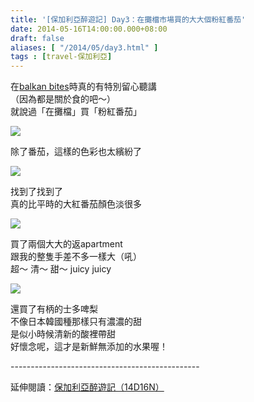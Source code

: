 ```yaml
---
title: '[保加利亞醉遊記] Day3：在攤檔市場買的大大個粉紅番茄'
date: 2014-05-16T14:00:00.000+08:00
draft: false
aliases: [ "/2014/05/day3.html" ]
tags : [travel-保加利亞]
---
```


在[balkan bites](https://hidie.net/bulgaria2f/)時真的有特別留心聽講  
（因為都是關於食的吧～）  
就說過「在攤檔」買「粉紅番茄」

![](/images/bulgaria3f1.jpg)

除了番茄，這樣的色彩也太繽紛了

![](/images/bulgaria3f2.jpg)

找到了找到了  
真的比平時的大紅番茄顏色淡很多

![](/images/bulgaria3f3.jpg)

買了兩個大大的返apartment  
跟我的整隻手差不多一樣大（吼）  
超～ 清～ 甜～ juicy juicy

![](/images/bulgaria3f4.jpg)

還買了有柄的士多啤梨  
不像日本韓國種那樣只有濃濃的甜  
是似小時候清新的酸裡帶甜  
好懷念呢，這才是新鮮無添加的水果喔！  
  
\-----------------------------------------------  
  
延伸閱讀：[保加利亞醉遊記（14D16N）](https://hidie.net/bulgaria14d16n/)
